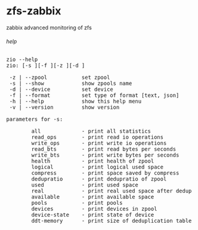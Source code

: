 # zfs-zabbix
zabbix advanced monitoring of zfs

###### help

<pre>
zio --help
zio: [-s <show>][-f <format>][-z <zpool>][-d <device>]

 -z | --zpool           set zpool
 -s | --show            show zpools name
 -d | --device          set device
 -f | --format          set type of format [text, json]
 -h | --help            show this help menu
 -v | --version         show version

parameters for -s:

        all             - print all statistics
        read_ops        - print read io operations
        write_ops       - print write io operations
        read_bts        - print read bytes per seconds
        write_bts       - print write bytes per seconds
        health          - print health of zpool
        logical         - print logical used space
        compress        - print space saved by compress
        dedupratio      - print dedupratio of zpool
        used            - print used space
        real            - print real used space after dedup
        available       - print available space
        pools           - print pools
        devices         - print devices in zpool
        device-state    - print state of device
        ddt-memory      - print size of deduplication table in memory
</pre>
